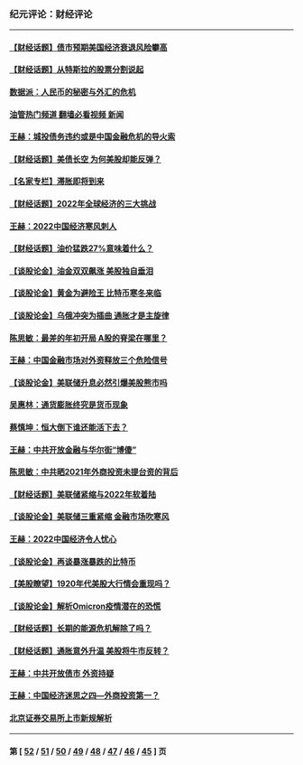 ### 纪元评论：财经评论
---
#### [【财经话题】债市预期美国经济衰退风险攀高](../../pages/nsc1026/n13698043.md?05020330) 
#### [【财经话题】从特斯拉的股票分割说起](../../pages/nsc1026/n13679733.md?05020330) 
#### [数据派：人民币的秘密与外汇的危机](../../pages/nsc1026/n13667092.md?05020330) 
#### [油管热门频道 翻墙必看视频 新闻](ok?05020330)
#### [王赫：城投债务违约或是中国金融危机的导火索](../../pages/nsc1026/n13665322.md?05020330) 
#### [【财经话题】美债长空 为何美股却能反弹？](../../pages/nsc1026/n13665895.md?05020330) 
#### [【名家专栏】滞胀即将到来](../../pages/nsc1026/n13658171.md?05020330) 
#### [【财经话题】2022年全球经济的三大挑战](../../pages/nsc1026/n13654423.md?05020330) 
#### [王赫：2022中国经济寒风刺人](../../pages/nsc1026/n13651403.md?05020330) 
#### [【财经话题】油价猛跌27%意味着什么？](../../pages/nsc1026/n13648767.md?05020330) 
#### [【谈股论金】油金双双飙涨 美股独自垂泪](../../pages/nsc1026/n13631742.md?05020330) 
#### [【谈股论金】黄金为避险王 比特币寒冬来临](../../pages/nsc1026/n13600406.md?05020330) 
#### [【谈股论金】乌俄冲突为插曲 通胀才是主旋律](../../pages/nsc1026/n13576797.md?05020330) 
#### [陈思敏：最差的年初开局 A股的脊梁在哪里？](../../pages/nsc1026/n13558359.md?05020330) 
#### [王赫：中国金融市场对外资释放三个危险信号](../../pages/nsc1026/n13546389.md?05020330) 
#### [【谈股论金】美联储升息必然引爆美股熊市吗](../../pages/nsc1026/n13519194.md?05020330) 
#### [吴惠林：通货膨胀终究是货币现象](../../pages/nsc1026/n13512979.md?05020330) 
#### [蔡慎坤：恒大倒下谁还能活下去？](../../pages/nsc1026/n13501831.md?05020330) 
#### [王赫：中共开放金融与华尔街“博傻”](../../pages/nsc1026/n13501138.md?05020330) 
#### [陈思敏：中共晒2021年外商投资未提台资的背后](../../pages/nsc1026/n13501057.md?05020330) 
#### [【财经话题】美联储紧缩与2022年软着陆](../../pages/nsc1026/n13498354.md?05020330) 
#### [【谈股论金】美联储三重紧缩 金融市场吹寒风](../../pages/nsc1026/n13487202.md?05020330) 
#### [王赫：2022中国经济令人忧心](../../pages/nsc1026/n13480433.md?05020330) 
#### [【谈股论金】再谈暴涨暴跌的比特币](../../pages/nsc1026/n13428036.md?05020330) 
#### [【美股瞭望】1920年代美股大行情会重现吗？](../../pages/nsc1026/n13425425.md?05020330) 
#### [【谈股论金】解析Omicron疫情潜在的恐慌](../../pages/nsc1026/n13403704.md?05020330) 
#### [【财经话题】长期的能源危机解除了吗？](../../pages/nsc1026/n13378041.md?05020330) 
#### [【财经话题】通胀意外升温 美股将牛市反转？](../../pages/nsc1026/n13370659.md?05020330) 
#### [王赫：中共开放债市 外资持疑](../../pages/nsc1026/n13366203.md?05020330) 
#### [王赫：中国经济迷思之四—外商投资第一？](../../pages/nsc1026/n13354150.md?05020330) 
#### [北京证券交易所上市新规解析](../../pages/nsc1026/n13348292.md?05020330) 

---
#### 第 [ [52](./52.md?05020330) / [51](./51.md?05020330) / [50](./50.md?05020330) / [49](./49.md?05020330) / [48](./48.md?05020330) / [47](./47.md?05020330) / [46](./46.md?05020330) / [45](./45.md?05020330) ] 页

